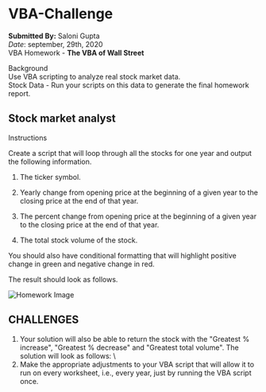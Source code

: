 # VBA-Challenge

**Submitted By:** Saloni Gupta\
_Date_: september, 29th, 2020\
VBA Homework - **The VBA of Wall Street**

Background\
Use VBA scripting to analyze real stock market data.\
Stock Data - Run your scripts on this data to generate the final homework report.


Stock market analyst
-----------------------------

Instructions

Create a script that will loop through all the stocks for one year and output the following information.


1. The ticker symbol.


2. Yearly change from opening price at the beginning of a given year to the closing price at the end of that year.


3. The percent change from opening price at the beginning of a given year to the closing price at the end of that year.


4. The total stock volume of the stock.


You should also have conditional formatting that will highlight positive change in green and negative change in red.


The result should look as follows.

![Homework Image]('moderate_solution.png')


CHALLENGES
----------------------
1. Your solution will also be able to return the stock with the "Greatest % increase", "Greatest % decrease" and "Greatest total volume".
The solution will look as follows: \
2. Make the appropriate adjustments to your VBA script that will allow it to run on every worksheet, i.e., every year, just by running the VBA script once.
